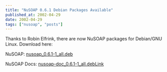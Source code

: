 ```yaml
---
title: "NuSOAP 0.6.1 Debian Packages Available"
published_at: 2002-04-29
date: 2002-04-29
tags: ["nusoap", "posts"]
---
```

Thanks to Robin Elfrink, there are now NuSOAP packages for Debian/GNU Linux. Download here:  

NuSOAP: [nusoap_0.6.1-1_all.deb](/download.php?url=/nusoap/downloads/nusoap_0.6.1-1_all.deb)  

NuSOAP Docs: [nusoap-doc_0.6.1-1_all.deb](/download.php?url=/nusoap/downloads/nusoap-doc_0.6.1-1_all.deb)[Link]()